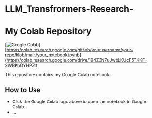 # LLM_Transfrormers-Research-
# My Colab Repository
[![Google Colab]()][https://colab.research.google.com/github/yourusername/your-repo/blob/main/your_notebook.ipynb](https://colab.research.google.com/drive/194Z3N7uJwbLKUcF5TKKF-2WBKhGYHPZt)

This repository contains my Google Colab notebook.

## How to Use

- Click the Google Colab logo above to open the notebook in Google Colab.
- ...

